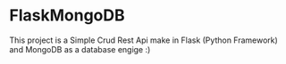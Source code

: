 # FlaskMongoDB
This project is a Simple Crud Rest Api make in Flask (Python Framework) and MongoDB as a database engige :)
